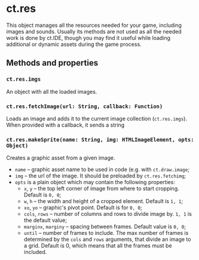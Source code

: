 # ct.res

This object manages all the resources needed for your game, including images and sounds. Usually its methods are not used as all the needed work is done by ct.IDE, though you may find it useful while loading additional or dynamic assets during the game process.

## Methods and properties

### `ct.res.imgs`

An object with all the loaded images.

### `ct.res.fetchImage(url: String, callback: Function)`

Loads an image and adds it to the current image collection (`ct.res.imgs`). When provided with a callback, it sends a string

### `ct.res.makeSprite(name: String, img: HTMLImageElement, opts: Object)`
Creates a graphic asset from a given image.

- `name` – graphic asset name to be used in code (e.g. with `ct.draw.image`;
- `img` – the url of the image. It should be preloaded by `ct.res.fetchimg`;
- `opts` is a plain object which may contain the following properties:
    - `x`, `y` – the top left corner of image from where to start cropping. Default is `0, 0`;
    - `w`, `h` – the width and height of a cropped element. Default is `1, 1`;
    - `xo`, `yo` – graphic's pivot point. Default is for `0, 0`;
    - `cols`, `rows` – number of columns and rows to divide image by. `1, 1` is the default value;
    - `marginx`, `marginy` – spacing between frames. Default value is `0, 0`;
    - `until` – number of frames to include. The max number of frames is determined by the `cols` and `rows` arguments, that divide an image to a grid. Default is 0, which means that all the frames must be included.